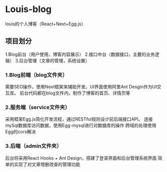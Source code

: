 # Louis-blog
louis的个人博客（React+Next+Egg.js）
## 项目划分
1.Blog前台（用户使用，博客内容展示）
2.接口中台（数据接口，主要的业务逻辑）
3.后台管理（文章的管理，系统设置）
### 1.Blog前端（blog文件夹）
需要SEO操作，使用Next框架来辅助开发。UI界面使用阿里Ant Desgin作为UI交互库。
前台代码都在blog文件内，制作了博客的首页、详情页等
### 2.服务端（service文件夹）
采用框架Egg.js简化开发流程，通过RESTful规则设计前后端接口API。
连接mySql数据库访问数据，使用Egg-mysql进行对数据库的操作
跨域的处理使用Egg的cors解决
### 3.后端（admin文件夹）
后台将采用React Hooks + Ant Design，搭建了登录界面和后台管理系统界面
简单的实现了对文章增删改查的管理功能
